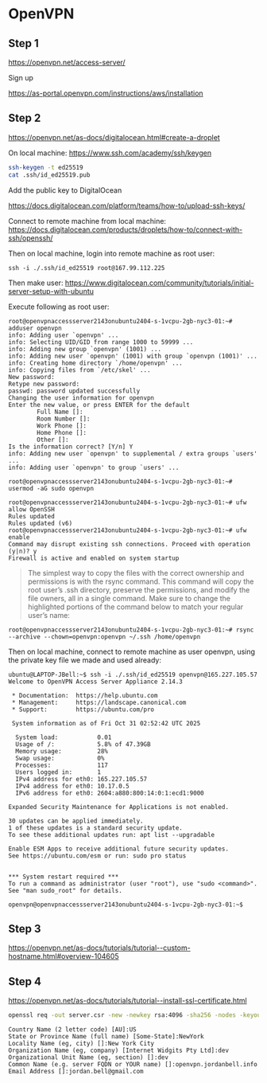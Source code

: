 # OpenVPN

## Step 1

https://openvpn.net/access-server/

Sign up

https://as-portal.openvpn.com/instructions/aws/installation

## Step 2

https://openvpn.net/as-docs/digitalocean.html#create-a-droplet

On local machine: https://www.ssh.com/academy/ssh/keygen

```bash
ssh-keygen -t ed25519
cat .ssh/id_ed25519.pub
```

Add the public key to DigitalOcean

https://docs.digitalocean.com/platform/teams/how-to/upload-ssh-keys/

Connect to remote machine from local machine: https://docs.digitalocean.com/products/droplets/how-to/connect-with-ssh/openssh/

Then on local machine, login into remote machine as root user:

```
ssh -i ./.ssh/id_ed25519 root@167.99.112.225
```

Then make user: https://www.digitalocean.com/community/tutorials/initial-server-setup-with-ubuntu

Execute following as root user:

```console
root@openvpnaccessserver2143onubuntu2404-s-1vcpu-2gb-nyc3-01:~# adduser openvpn
info: Adding user `openvpn' ...
info: Selecting UID/GID from range 1000 to 59999 ...
info: Adding new group `openvpn' (1001) ...
info: Adding new user `openvpn' (1001) with group `openvpn (1001)' ...
info: Creating home directory `/home/openvpn' ...
info: Copying files from `/etc/skel' ...
New password: 
Retype new password: 
passwd: password updated successfully
Changing the user information for openvpn
Enter the new value, or press ENTER for the default
        Full Name []: 
        Room Number []: 
        Work Phone []: 
        Home Phone []: 
        Other []: 
Is the information correct? [Y/n] Y
info: Adding new user `openvpn' to supplemental / extra groups `users' ...
info: Adding user `openvpn' to group `users' ...
```

```console
root@openvpnaccessserver2143onubuntu2404-s-1vcpu-2gb-nyc3-01:~# usermod -aG sudo openvpn
```

```console
root@openvpnaccessserver2143onubuntu2404-s-1vcpu-2gb-nyc3-01:~# ufw allow OpenSSH
Rules updated
Rules updated (v6)
root@openvpnaccessserver2143onubuntu2404-s-1vcpu-2gb-nyc3-01:~# ufw enable
Command may disrupt existing ssh connections. Proceed with operation (y|n)? y
Firewall is active and enabled on system startup
```

> The simplest way to copy the files with the correct ownership and permissions is with the rsync command. This command will copy the root user’s .ssh directory, preserve the permissions, and modify the file owners, all in a single command. Make sure to change the highlighted portions of the command below to match your regular user’s name:

```console
root@openvpnaccessserver2143onubuntu2404-s-1vcpu-2gb-nyc3-01:~# rsync --archive --chown=openvpn:openvpn ~/.ssh /home/openvpn
```

Then on local machine, connect to remote machine as user openvpn, using the private key file we made and used already:

```console
ubuntu@LAPTOP-JBell:~$ ssh -i ./.ssh/id_ed25519 openvpn@165.227.105.57
Welcome to OpenVPN Access Server Appliance 2.14.3

 * Documentation:  https://help.ubuntu.com
 * Management:     https://landscape.canonical.com
 * Support:        https://ubuntu.com/pro

 System information as of Fri Oct 31 02:52:42 UTC 2025

  System load:           0.01
  Usage of /:            5.8% of 47.39GB
  Memory usage:          28%
  Swap usage:            0%
  Processes:             117
  Users logged in:       1
  IPv4 address for eth0: 165.227.105.57
  IPv4 address for eth0: 10.17.0.5
  IPv6 address for eth0: 2604:a880:800:14:0:1:ecd1:9000

Expanded Security Maintenance for Applications is not enabled.

30 updates can be applied immediately.
1 of these updates is a standard security update.
To see these additional updates run: apt list --upgradable

Enable ESM Apps to receive additional future security updates.
See https://ubuntu.com/esm or run: sudo pro status


*** System restart required ***
To run a command as administrator (user "root"), use "sudo <command>".
See "man sudo_root" for details.

openvpn@openvpnaccessserver2143onubuntu2404-s-1vcpu-2gb-nyc3-01:~$
```


## Step 3

https://openvpn.net/as-docs/tutorials/tutorial--custom-hostname.html#overview-104605



## Step 4

https://openvpn.net/as-docs/tutorials/tutorial--install-ssl-certificate.html

```bash
openssl req -out server.csr -new -newkey rsa:4096 -sha256 -nodes -keyout server.key
```

```
Country Name (2 letter code) [AU]:US
State or Province Name (full name) [Some-State]:NewYork
Locality Name (eg, city) []:New York City
Organization Name (eg, company) [Internet Widgits Pty Ltd]:dev
Organizational Unit Name (eg, section) []:dev
Common Name (e.g. server FQDN or YOUR name) []:openvpn.jordanbell.info
Email Address []:jordan.bell@gmail.com
```


